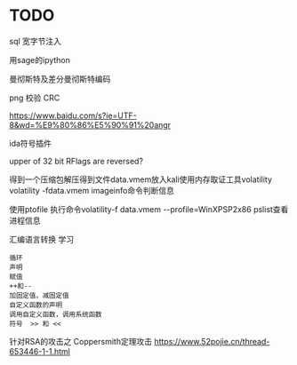 # TODO
sql 宽字节注入

用sage的ipython


曼彻斯特及差分曼彻斯特编码

png 校验 CRC

https://www.baidu.com/s?ie=UTF-8&wd=%E9%80%86%E5%90%91%20angr

ida符号插件

upper of 32 bit RFlags are reversed?

得到一个压缩包解压得到文件data.vmem放入kali使用内存取证工具volatility volatility -fdata.vmem imageinfo命令判断信息

使用ptofile 执行命令volatility-f data.vmem --profile=WinXPSP2x86 pslist查看进程信息

汇编语言转换 学习

    循环
    声明
    赋值
    ++和--
    加固定值，减固定值
    自定义函数的声明
    调用自定义函数，调用系统函数
    符号  >> 和 <<


针对RSA的攻击之 Coppersmith定理攻击
https://www.52pojie.cn/thread-653446-1-1.html